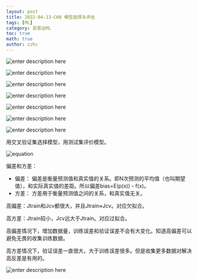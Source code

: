 ```yaml
---
layout: post
title: 2022-04-13-CH8 模型选择与评估
tags: [ML]
category: 吴恩达ML
toc: true
math: true
author: zzhc
---
```




![enter description here](http://img.zzhc321.xyz/blog/1649858575070.png)





![enter description here](http://img.zzhc321.xyz/blog/1649858697408.png)


![enter description here](http://img.zzhc321.xyz/blog/1649858833846.png)


![enter description here](http://img.zzhc321.xyz/blog/1649858859066.png)



![enter description here](http://img.zzhc321.xyz/blog/1649859103299.png)





![enter description here](http://img.zzhc321.xyz/blog/1649859210254.png)



![enter description here](http://img.zzhc321.xyz/blog/1649859420725.png)



用交叉验证集选择模型，用测试集评价模型。

![equation](http://img.zzhc321.xyz/blog/equation.svg)



偏差和方差：

 - 偏差： 偏差是衡量预测值和真实值的关系。即N次预测的平均值（也叫期望值），和实际真实值的差距。所以偏差bias=E(p(x)) - f(x)。
 - 方差： 方差用于衡量预测值之间的关系，和真实值无关。

高偏差：Jtrain和Jcv都很大，并且Jtrain≈Jcv。对应欠拟合。

高方差：Jtrain较小，Jcv远大于Jtrain。对应过拟合。

高偏差情况下，增加数据量，训练误差和验证误差不会有大变化。知道高偏差可以避免无畏的收集训练数据。

高方差情况下，验证误差一直很大，大于训练误差很多。但是收集更多数据对解决高反差是有用的。

![enter description here](http://img.zzhc321.xyz/blog/1649862505918.png)